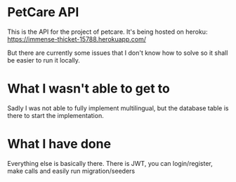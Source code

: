 # PetCare API

This is the API for the project of petcare.
It's being hosted on heroku: https://immense-thicket-15788.herokuapp.com/

But there are currently some issues that I don't know how to solve so it shall be easier to run it locally.

# What I wasn't able to get to

Sadly I was not able to fully implement multilingual, but the database table is there to start the implementation.

# What I have done

Everything else is basically there. There is JWT, you can login/register, make calls and easily run migration/seeders
